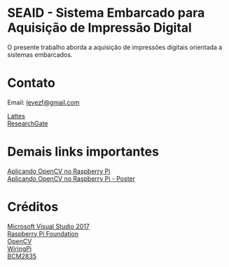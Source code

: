 # SEAID - Sistema Embarcado para Aquisição de Impressão Digital


O presente trabalho aborda a aquisição de impressões digitais orientada a sistemas embarcados.



# Contato

Email: levezf@gmail.com
<div><a href="http://lattes.cnpq.br/7222024208605675" title="Lattes">Lattes</a></div>
<div><a href="https://www.researchgate.net/profile/Felipe_Levez" title="ResearchGate">ResearchGate</a></div>
 

# Demais links importantes

<div><a href="http://wipex.scl.ifsp.edu.br/ocs/index.php/wipex/3wipex/paper/viewFile/120/69" title="Aplicando OpenCV no Raspberry Pi">Aplicando OpenCV no Raspberry Pi</a></div>
<div><a href="https://docs.google.com/presentation/d/1wCIzpAQl7LlBazhVSXqR5Ig9sspJiSlctFlrzqiw9GA/edit?usp=sharing" title="Aplicando OpenCV no Raspberry Pi - Poster">Aplicando OpenCV no Raspberry Pi - Poster</a></div>

# Créditos 

<div><a href="https://visualstudio.microsoft.com/pt-br/?rr=https%3A%2F%2Fwww.google.com.br%2F" title="Microsoft Visual Studio 2017">Microsoft Visual Studio 2017</a></div>
<div><a href="https://www.raspberrypi.org/" title="Raspberry Pi Foundation">Raspberry Pi Foundation</a></div>
<div><a href="https://opencv.org/" title="OpenCV">OpenCV</a></div>
<div><a href="http://wiringpi.com/" title="WiringPi">WiringPi</a></div>
<div><a href="http://www.airspayce.com/mikem/bcm2835/" title="BCM2835">BCM2835</a></div>
